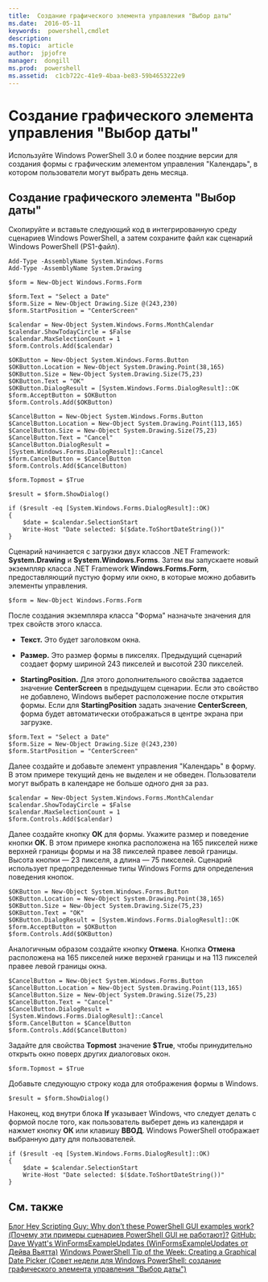 ```yaml
---
title:  Создание графического элемента управления "Выбор даты"
ms.date:  2016-05-11
keywords:  powershell,cmdlet
description:  
ms.topic:  article
author:  jpjofre
manager:  dongill
ms.prod:  powershell
ms.assetid:  c1cb722c-41e9-4baa-be83-59b4653222e9
---
```


# Создание графического элемента управления "Выбор даты"
Используйте Windows PowerShell 3.0 и более поздние версии для создания формы с графическим элементом управления "Календарь", в котором пользователи могут выбрать день месяца.

## Создание графического элемента "Выбор даты"
Скопируйте и вставьте следующий код в интегрированную среду сценариев Windows PowerShell, а затем сохраните файл как сценарий Windows PowerShell (PS1-файл).

```
Add-Type -AssemblyName System.Windows.Forms
Add-Type -AssemblyName System.Drawing

$form = New-Object Windows.Forms.Form 

$form.Text = "Select a Date" 
$form.Size = New-Object Drawing.Size @(243,230) 
$form.StartPosition = "CenterScreen"

$calendar = New-Object System.Windows.Forms.MonthCalendar 
$calendar.ShowTodayCircle = $False
$calendar.MaxSelectionCount = 1
$form.Controls.Add($calendar) 

$OKButton = New-Object System.Windows.Forms.Button
$OKButton.Location = New-Object System.Drawing.Point(38,165)
$OKButton.Size = New-Object System.Drawing.Size(75,23)
$OKButton.Text = "OK"
$OKButton.DialogResult = [System.Windows.Forms.DialogResult]::OK
$form.AcceptButton = $OKButton
$form.Controls.Add($OKButton)

$CancelButton = New-Object System.Windows.Forms.Button
$CancelButton.Location = New-Object System.Drawing.Point(113,165)
$CancelButton.Size = New-Object System.Drawing.Size(75,23)
$CancelButton.Text = "Cancel"
$CancelButton.DialogResult = [System.Windows.Forms.DialogResult]::Cancel
$form.CancelButton = $CancelButton
$form.Controls.Add($CancelButton)

$form.Topmost = $True

$result = $form.ShowDialog() 

if ($result -eq [System.Windows.Forms.DialogResult]::OK)
{
    $date = $calendar.SelectionStart
    Write-Host "Date selected: $($date.ToShortDateString())"
}
```

Сценарий начинается с загрузки двух классов .NET Framework: **System.Drawing** и **System.Windows.Forms**. Затем вы запускаете новый экземпляр класса .NET Framework **Windows.Forms.Form**, предоставляющий пустую форму или окно, в которые можно добавить элементы управления.

```
$form = New-Object Windows.Forms.Form
```

После создания экземпляра класса "Форма" назначьте значения для трех свойств этого класса.

-   **Текст.** Это будет заголовком окна.

-   **Размер.** Это размер формы в пикселях. Предыдущий сценарий создает форму шириной 243 пикселей и высотой 230 пикселей.

-   **StartingPosition.** Для этого дополнительного свойства задается значение **CenterScreen** в предыдущем сценарии. Если это свойство не добавлено, Windows выберет расположение после открытия формы. Если для **StartingPosition** задать значение **CenterScreen**, форма будет автоматически отображаться в центре экрана при загрузке.

```
$form.Text = "Select a Date" 
$form.Size = New-Object Drawing.Size @(243,230) 
$form.StartPosition = "CenterScreen"
```

Далее создайте и добавьте элемент управления "Календарь" в форму. В этом примере текущий день не выделен и не обведен. Пользователи могут выбрать в календаре не больше одного дня за раз.

```
$calendar = New-Object System.Windows.Forms.MonthCalendar 
$calendar.ShowTodayCircle = $False
$calendar.MaxSelectionCount = 1
$form.Controls.Add($calendar)
```

Далее создайте кнопку **OК** для формы. Укажите размер и поведение кнопки **ОК**. В этом примере кнопка расположена на 165 пикселей ниже верхней границы формы и на 38 пикселей правее левой границы. Высота кнопки — 23 пикселя, а длина — 75 пикселей. Сценарий использует предопределенные типы Windows Forms для определения поведения кнопок.

```
$OKButton = New-Object System.Windows.Forms.Button
$OKButton.Location = New-Object System.Drawing.Point(38,165)
$OKButton.Size = New-Object System.Drawing.Size(75,23)
$OKButton.Text = "OK"
$OKButton.DialogResult = [System.Windows.Forms.DialogResult]::OK
$form.AcceptButton = $OKButton
$form.Controls.Add($OKButton)
```

Аналогичным образом создайте кнопку **Отмена**. Кнопка **Отмена** расположена на 165 пикселей ниже верхней границы и на 113 пикселей правее левой границы окна.

```
$CancelButton = New-Object System.Windows.Forms.Button
$CancelButton.Location = New-Object System.Drawing.Point(113,165)
$CancelButton.Size = New-Object System.Drawing.Size(75,23)
$CancelButton.Text = "Cancel"
$CancelButton.DialogResult = [System.Windows.Forms.DialogResult]::Cancel
$form.CancelButton = $CancelButton
$form.Controls.Add($CancelButton)
```

Задайте для свойства **Topmost** значение **$True**, чтобы принудительно открыть окно поверх других диалоговых окон.

```
$form.Topmost = $True
```

Добавьте следующую строку кода для отображения формы в Windows.

```
$result = $form.ShowDialog()
```

Наконец, код внутри блока **If** указывает Windows, что следует делать с формой после того, как пользователь выберет день из календаря и нажмет кнопку **ОК** или клавишу **ВВОД**. Windows PowerShell отображает выбранную дату для пользователей.

```
if ($result -eq [System.Windows.Forms.DialogResult]::OK)
{
    $date = $calendar.SelectionStart
    Write-Host "Date selected: $($date.ToShortDateString())"
}
```

## См. также
[Блог Hey Scripting Guy: Why don’t these PowerShell GUI examples work? (Почему эти примеры сценариев PowerShell GUI не работают)?](http://go.microsoft.com/fwlink/?LinkId=506644)
[GitHub: Dave Wyatt's WinFormsExampleUpdates (WinFormsExampleUpdates от Дейва Вьятта)](https://github.com/dlwyatt/WinFormsExampleUpdates)
[Windows PowerShell Tip of the Week: Creating a Graphical Date Picker (Совет недели для Windows PowerShell: создание графического элемента управления "Выбор даты")](http://technet.microsoft.com/library/ff730942.aspx)



<!--HONumber=May16_HO2-->


